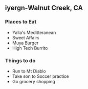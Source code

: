 ## iyergn-Walnut Creek, CA

### Places to Eat
- Yalla's Meditteranean
- Sweet Affairs
- Muya Burger
- High Tech Burrito

### Things to do
- Run to Mt Diablo
- Take son to Soccer practice
- Go grocery shopping
